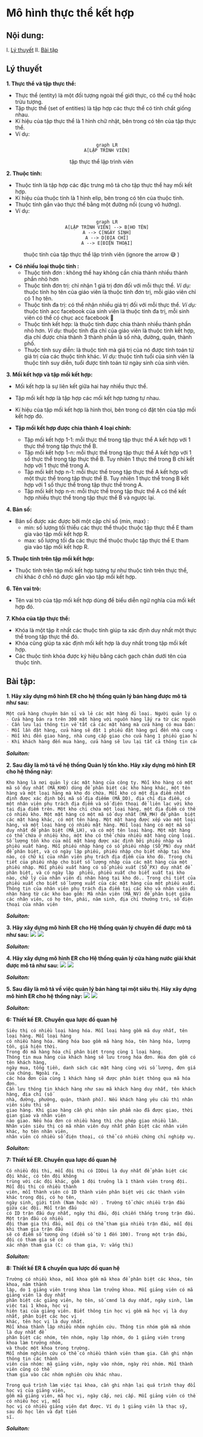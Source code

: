 # Mô hình thực thể kết hợp

## Nội dung:

I. [Lý thuyết](#lý-thuyết)
II. [Bài tập](#bài-tập)

## Lý thuyết

**1. Thực thể và tập thực thể:**

- Thực thể (entity) là một đối tượng ngoài thế giới thực, có thể cụ thể hoặc trừu tượng.
- Tập thực thể (set of entities) là tập hợp các thực thể có tính chất giống nhau.
- Kí hiệu của tập thực thể là 1 hình chữ nhật, bên trong có tên của tập thực thể.
- Ví dụ:
<div align="center">

```mermaid
    graph LR
    A[LẬP TRÌNH VIÊN]
```

tập thực thể lập trình viên

</div>

**2. Thuộc tính:**

- Thuộc tính là tập hợp các đặc trưng mô tả cho tập thực thể hay mối kết hợp.
- Kí hiệu của thuộc tính là 1 hình elip, bên trong có tên của thuộc tính.
- Thuộc tính gắn vào thực thể bằng một đường nối (cung vô hướng).
- Ví dụ:
<div align="center">

```mermaid
    graph LR
    A[LẬP TRÌNH VIÊN] --> B[HO TÊN]
    A --> C[NGÀY SINH]
    A --> D[ĐỊA CHỈ]
    A --> E[ĐIỆN THOẠI]
```

thuộc tính của tập thực thể lập trình viên (ignore the arrow :sweat_smile: )

</div>

- **Có nhiều loại thuộc tính :**
  - Thuộc tính đơn : không thể hay không cần chia thành nhiều thành phần nhỏ hơn
  - Thuộc tính đơn trị: chỉ nhận 1 giá trị đơn đối với mỗi thực thể.
    _Ví dụ:_ thuộc tính họ tên của giáo viên là thuộc tính đơn trị, mỗi giáo viên chỉ có 1 họ tên.
  - Thuộc tính đa trị: có thể nhận nhiều giá trị đối với mỗi thực thể.
    _Ví dụ:_ thuộc tính acc facebook của sinh viên là thuộc tính đa trị, mỗi sinh viên có thể có chục acc facebook :rofl:
  - Thuộc tính kết hợp: là thuộc tính được chia thành nhiều thành phần nhỏ hơn.
    _Ví dụ:_ thuộc tính địa chỉ của giáo viên là thuộc tính kết hợp, địa chỉ được chia thành 3 thành phần là số nhà, đường, quận, thành phố.
  - Thuộc tính suy diễn: là thuộc tính mà giá trị của nó được tính toán từ giá trị của các thuộc tính khác.
    _Ví dụ:_ thuộc tính tuổi của sinh viên là thuộc tính suy diễn, tuổi được tính toán từ ngày sinh của sinh viên.

**3. Mối kết hợp và tập mối kết hợp:**

- Mối kết hợp là sự liên kết giữa hai hay nhiều thực thể.
- Tập mối kết hợp là tập hợp các mối kết hợp tương tự nhau.
- Kí hiệu của tập mối kết hợp là hình thoi, bên trong có đặt tên của tập mối kết hợp đó.

- **Tập mối kết hợp được chia thành 4 loại chính:**
  - Tập mối kết hợp 1-1: mỗi thực thể trong tập thực thể A kết hợp với 1 thực thể trong tập thực thể B.
  - Tập mối kết hợp 1-n: mỗi thực thể trong tập thực thể A kết hợp với 1 số thực thể trong tập thực thể B. Tuy nhiên 1 thực thể trong B chỉ kết hợp với 1 thực thể trong A.
  - Tập mối kết hợp n-1: mỗi thực thể trong tập thực thể A kết hợp với một thực thể trong tập thực thể B. Tuy nhiên 1 thực thể trong B kết hợp với 1 số thực thể trong tập thực thể trong A.
  - Tập mối kết hợp n-n: mỗi thực thể trong tập thực thể A có thể kết hợp nhiều thực thể trong tập thực thể B và ngược lại.

**4. Bản số:**

- Bản số được xác được bởi một cặp chỉ số (min, max) :
  - min: số lượng tối thiểu các thực thể thuộc thuộc tập thực thể E tham gia vào tập mối kết hợp R.
  - max: số lượng tối đa các thực thể thuộc thuộc tập thực thể E tham gia vào tập mối kết hợp R.

**5. Thuộc tính trên tập mối kết hợp:**

- Thuộc tính trên tập mối kết hợp tương tự như thuộc tính trên thực thể, chỉ khác ở chỗ nó được gắn vào tập mối kết hợp.

**6. Tên vai trò:**

- Tên vai trò của tập mối kết hợp dùng để biểu diễn ngữ nghĩa của mối kết hợp đó.

**7. Khóa của tập thực thể:**

- Khóa là một tập ít nhất các thuộc tính giúp ta xác định duy nhất một thực thể trong tập thực thể đó.
- Khóa cũng giúp ta xác định mối kết hợp là duy nhất trong tập mối kết hợp.
- Các thuộc tính khóa được ký hiệu bằng cách gạch chân dưới tên của thuộc tính.

## Bài tập:

**1. Hãy xây dựng mô hình ER cho hệ thống quản lý bán hàng được mô tả như sau:**
```markdown
Một cửa hàng chuyên bán sỉ và lẻ các mặt hàng đủ loại. Người quản lý cửa hàng cần xây dựng một ứng dụng quản lý công việc đặt hàng, giao hàng và bán hàng tại cửa hàng. Sau đây là kết quả của việc phân tích yêu cầu ứng dụng:
- Cửa hàng bán ra trên 300 mặt hàng với nguồn hàng lấy ra từ các nguồn cung cấp. Một nhà cung cấp có một mã nhà cung cấp, tên, địa chỉ và số điện thoại của nhà cung cấp. Mỗi nhà cung cấp có thể cung ứng nhiều mặt hàng khác nhau và mỗi mặt hàng cũng có thể được cung ứng bởi nhiều nhà cung cấp khác nhau, cần ghi lại nhận lại nhà cung cấp nào có thể cung ứng mặt hàng nào. 
- Cần lưu lại thông tin về tất cả các mặt hàng mà cửa hàng có mua bán: mã mặt hàng, tên hàng, hàng thuộc loại nào , đơn vị tính, qui cách, số lượng tồn. Mỗi loại hàng có mã loại hàng, tên loại hàng.
- Mỗi lần đặt hàng, cửa hàng sẽ đặt 1 phiếu đặt hàng gửi đến nhà cung cấp. Cửa hàng phải điền các thông tin sau vào đơn đặt hàng: số đơn đặt hàng, ngày đặt hàng, đặt tại nhà cung cấp nào, số lượng cần đặt đối với từng mặt hàng là bao nhiêu. Cuối mỗi đơn đặt hàng có thông tin về tổng số mặt hàng cần đặt. Trên phiếu đặt hàng chỉ có các mặt hàng mà nhà cung cấp đó có cung ứng.
- Mỗi khi đến giao hàng, nhà cung cấp giao cho cửa hàng 1 phiếu giao hàng, gồm các thông tin sau: số phiếu giao, ngày giao, giao cho đơn đặt hàng nào, mỗi mặt hàng số lượng giao và đơn giá là bao nhiêu. Ứng với một lần đặt hàng, nhà cung cấp có thể giao hàng tối đa 3 lần và không được trễ hơn 7 ngày so với ngày đặt. Nhà cung cấp chỉ được giao các mặt hàng mà cửa hàng đã đặt với số lượng giao không vượt quá số lượng đặt.
- Khi khách hàng đến mua hàng, cửa hàng sẽ lưu lại tất cả thông tin các hóa đơn bán hàng để tiện việc kiểm tra. Thông tin hóa đơn gồm: số hóa đơn, ngày lập hóa đơn, tên khách hàng, địa chỉ khách hàng, điện thoại khách hàng, khách hàng đã mua những mặt hàng nào với số lượng mua, đơn giá mua là bao nhiêu.

```

**_Soluiton:_**

**2. Sau đây là mô tả về hệ thống Quản lý tồn kho. Hãy xây dựng mô hình ER cho hệ thống này:**
```
Kho hàng là nơi quản lý các mặt hàng của công ty. Mỗi kho hàng có một mã số duy nhất (MÃ_KHO) dùng để phân biệt các kho hàng khác, một tên hàng và một loại hàng mà kho đó chứa. Mỗi kho có một địa điểm nhất định được xác định bởi mã số địa điểmm (MÃ_DD), địa chỉ địa điểm, có một nhân viên phụ trách địa điểm và số điện thoại để liên lạc với kho tại địa điểm trên. Một kho chỉ chứa một loại hàng, một địa điểm có thể có nhiều kho. Một mặt hàng có một mã số duy nhất (MÃ_MH) để phân  biệt các mặt hàng khác, có một tên hàng. Một mặt hang được xếp vào một loại hàng, và một loại hàng có nhiều mặt hàng. Mỗi loại hàng có một mã số duy nhất để phân biệt (MÃ_LH), và có một tên loại hàng. Một mặt hàng có thể chứa ở nhiều kho, một kho có thể chứa nhiều mặt hàng cùng loại. Số lượng tồn kho của mỗi mặt hàng được xác định bởi phiếu nhập và phiếu xuất hàng. Mỗi phiếu nhập hàng có số phiếu nhập (SỐ_PN) duy nhất để phân biệt, và có ngày lập phiếu, phiếu nhập cho biết nhập tại kho nào, có chữ kí của nhân viên phụ trách địa điểm của kho đó. Trong chi tiết của phiếu nhập cho biết số lượng nhâp của các mặt hàng của một phiếu nhập. Mỗi phiếu xuất hàng có số phiếu xuất (SỐ_PX) duy nhất để phân biệt, và có ngày lập  phiếu, phiếu xuất cho biết xuất tại kho nào, chữ lý của nhân viên đi nhận hàng tại kho đó.. Trong chi tiết của phiếu xuất cho biết số lượng xuất của các mặt hàng của một phiếu xuất. 
Thông tin của nhân viên phụ trách địa điểm tại các kho và nhân viên đi nhận hàng từ các kho bao gồm: Mã nhân viên (MÃ_NV) để phân biệt giữa các nhân viên, có họ tên, phái, năm sinh, địa chỉ thưởng trú, số điện thoại của nhân viên
```

**_Soluiton:_**

**3. Hãy xây dựng mô hình ER cho Hệ thống quản lý chuyên đề được mô tả như sau:**
<img src="../imgs/QL_CD01.png">
<img src="../imgs/QL_CD02.png">

**_Soluiton:_**

**4. Hãy xây dựng mô hình ER cho Hệ thống quản lý cửa hàng nước giải khát được mô tả như sau:**
<img src="../imgs/QL_CHNGK.png">
<img src="../imgs/QL_CHNGK02.png">

**_Soluiton:_**

**5. Sau đây là mô tả về việc quản lý bán hàng tại một siêu thị. Hãy xây dựng mô hình ER cho hệ thống này:**
<img src="../imgs/QL_ST01.png">
<img src="../imgs/QL_ST02.png">

**_Soluiton:_**

**6: Thiết kế ER. Chuyển qua lược đồ quan hệ**
```
Siêu thị có nhiều loại hàng hóa. Mỗi loại hàng gồm mã duy nhất, tên loại hàng. Mỗi loại hàng
có nhiều hàng hóa. Hàng hóa bao gồm mã hàng hóa, tên hàng hóa, lượng tồn, giá hiện thời.
Trong đó mã hàng hóa chỉ phân biệt trong cùng 1 loại hàng.
Thông tin mua hàng của khách hàng sẽ lưu trong hóa đơn. Hóa đơn gồm có tên khách hàng,
ngày mua, tổng tiền, danh sách các mặt hàng cùng với số lượng, đơn giá của chúng. Ngoài ra,
các hóa đơn của cùng 1 khách hàng sẽ được phân biệt thông qua mã hóa đơn.
Cần lưu thông tin khách hàng như sau mã khách hàng duy nhất, tên khách hàng, đia chỉ (số
nhà, đường, phường, quận, thành phố). Nếu khách hàng yêu cầu thì nhân viên siêu thi sẽ
giao hàng. Khi giao hàng cần ghi nhận sản phẩm nào đã được giao, thời gian giao và nhân viên
nào giao. Nếu hóa đơn có nhiều hàng thì cho phép giao nhiều lần.
Nhân viên siêu thị có mã nhân viên duy nhất phân biệt các nhân viên khác, họ tên nhân viên,
nhân viên có nhiều số điện thoại, có thể có nhiều chứng chỉ nghiệp vụ.
```

**_Soluiton:_**

**7: Thiết kế ER. Chuyển qua lược đồ quan hệ**
```
Có nhiều đội thi, mỗi đội thi có IDDoi là duy nhất để phân biệt các đội khác, có tên đội không
trùng với các đội khác, gồm 1 đội trưởng là 1 thành viên trong đội. Mỗi đội thi có nhiều thành
viên, mỗi thành viên có ID thành viên phân biệt với các thành viên khác trong đội, có họ tên,
ngày sinh, giới tính (Nam hoặc nữ) . Trường tổ chức nhiều trận đấu giữa các đội. Mỗi trận đấu
có ID trận đấu duy nhất, ngày thi đấu, đội chiến thắng trong trận đấu. Một trận đấu có nhiều
đội tham gia thi đấu, mỗi đội có thể tham gia nhiều trận đấu, mỗi đội khi tham gia trận đấu
sẽ có điểm số tương ứng (điểm số từ 1 đến 100). Trong một trận đấu, đội có tham gia sẽ có
xác nhận tham gia (C: có tham gia, V: vắng thi)
``` 

**_Soluiton:_**

**8: Thiết kế ER & chuyển qua lược đồ quan hệ**
```
Trường có nhiều khoa, mỗi khoa gồm mã khoa để phân biệt các khoa, tên khoa, năm thành
lập, do 1 giảng viên trong khoa làm trưởng khoa. Mỗi giảng viên có mã giảng viên là duy nhất
phân biệt các giảng viên, họ tên, số cmnd là duy nhất, ngày sinh, làm việc tại 1 khoa, học vị
hiện tại của giảng viên. Biết thông tin học vị gồm mã học vị là duy nhất, phân biệt các học vị
khác, tên học vị là duy nhất.
Mỗi khoa thành lập nhiều nhóm nghiên cứu. Thông tin nhóm gồm mã nhóm là duy nhất để
phân biệt các nhóm, tên nhóm, ngày lập nhóm, do 1 giảng viên trong khoa làm trưởng nhóm,
và thuộc một khoa trong trường.
Mỗi nhóm nghiên cứu có thể có nhiều thành viên tham gia. Cần ghi nhận thông tin các thành
viên của nhóm: mã giảng viên, ngày vào nhóm, ngày rời nhóm. Mỗi thành viên cũng có thể
tham gia vào các nhóm nghiên cứu khác nhau.

Trong quá trình làm việc tại khoa, cần ghi nhận lại quá trình thay đổi học vị của giảng viên,
gồm mã giảng viên, mã học vị, ngày cấp, nơi cấp. Mỗi giảng viên có thể có nhiều học vị, mỗi
học vị có nhiều giảng viên đạt được. Ví dụ 1 giảng viên là thạc sỹ, sau đó học lên và đạt tiến
sĩ.
```

**_Soluiton:_**
